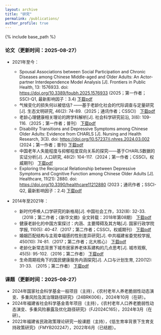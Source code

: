 ```yaml
---
layout: archive
title: "研究"
permalink: /publications/
author_profile: true
---
```


{% include base_path %}

### 论文（更新时间：2025-08-27）

- 2021年至今：
  - Spousal Associations between Social Participation and Chronic Diseases among Chinese Middle-aged and Older Adults: An Actor-partner Interdependence Model Analysis [J]. Frontiers in Public Health, 13: 1576933. doi: https://doi.org/10.3389/fpubh.2025.1576933 (2025；第一作者；SSCI-Q1, 最新影响因子：3.4)  <a href="/files/pubs/Frontiers in Public Health_2025.pdf"  download="download.pdf">下载pdf</a>
  - 气候变化的损失何以被低估? ——基于老龄化社会的代际调查与定量研究[J]. 生态文明研究, 46(2): 74-89.（2025；通讯作者；CSSCI） <a href="/files/pubs/生态文明研究_2025.pdf"  download="download.pdf">下载pdf</a>
  - 老龄心理健康相关理论的跨学科解析[J]. 社会科学研究前沿, 3(6): 109-116.（2025；第一作者；普刊） <a href="/files/pubs/社会科学研究前沿_2025.pdf"  download="download.pdf">下载pdf</a>
  - Disability Transitions and Depressive Symptoms among Chinese Older Adults: Evidence from CHARLS [J]. Nursing and Health Research, 3(3). doi: https://doi.org/10.57237/j.nhres.2024.03.002 (2024；第一作者；普刊)  <a href="/files/pubs/Nursing_and_Health_Research_2024.pdf"  download="download.pdf">下载pdf</a>
  - 中国老年人失能程度与抑郁程度双向关系的探究——基于CHARLS数据的实证分析[J]. 人口研究, 48(2): 104-117.（2024；第一作者；CSSCI，权威期刊） <a href="/files/pubs/人口研究_2024.pdf"  download="download.pdf">下载pdf</a>
  - Exploring the Reciprocal Relationship between Depressive Symptoms and Cognitive Function among Chinese Older Adults [J]. Healthcare, 11(21): 2880. doi: https://doi.org/10.3390/healthcare11212880 (2023；通讯作者；SSCI-Q2, 最新影响因子：2.4) <a href="/files/pubs/Healthcare_2023.pdf"  download="download.pdf">下载pdf</a> 

- 2014年至2021年：
  - 新时代呼唤人口学研究的新格局[J]. 中国社会工作，332(8): 32-33.（2018；第二作者；《新华文摘》全文转载：2018年第08期） <a href="/files/pubs/中国社会工作_2018.pdf"  download="download.pdf">下载pdf</a> 
  - 健康老龄化的中国方案探讨：内涵、主要障碍及其方略[J]. 国家行政学院学报, 110(5): 40-47.（2017；第二作者；CSSCI，权威期刊） <a href="/files/pubs/国家行政学院学报_2017.pdf"  download="download.pdf">下载pdf</a> 
  - 婚姻匹配结构与主观幸福感的性别差异研究[J]. 中共福建省委党校学报, 450(10): 74-81.（2017；第二作者；北大核心） <a href="/files/pubs/中共福建省委党校学报_2017.pdf"  download="download.pdf">下载pdf</a> 
  - 老龄化新常态背景下城市居家养老体系建构的几点思考[J]. 城市观察, 45(5): 95-102.（2016；第二作者） <a href="/files/pubs/城市观察_2016.pdf"  download="download.pdf">下载pdf</a> 
  - 生命周期视角下的国民健康服务内涵探究[J]. 人口与计划生育, 220(12): 31-33. （2015；第二作者） <a href="/files/pubs/人口与计划生育_2015.pdf"  download="download.pdf">下载pdf</a> 
  
### 课题（更新时间：2025-08-27）
- 2024年国家社会科学基金一般项目（主持），《农村老年人养老脆弱性动态演变、多重风险及其治理路径研究》（24BRK006），2024年10月（在研）。
- 2024年福建省社会科学基金青年项目（主持），《农村老年人口养老脆弱性动态演变、多重风险暴露及优化路径研究》（FJ2024C165），2024年3月（在研）。
- 2022年福建省民政政策理论研究一般课题（主持），《低生育率背景下生育支持政策研究》（FMYB202247），2022年6月（已结题）。



